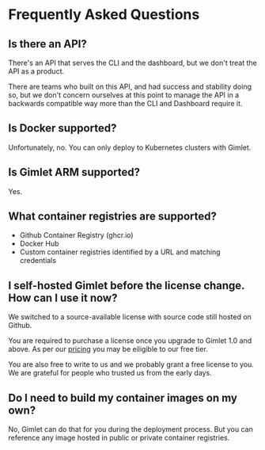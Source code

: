 # Frequently Asked Questions

## Is there an API?
There's an API that serves the CLI and the dashboard, but we don't treat the API as a product.

There are teams who built on this API, and had success and stability doing so, but we don't concern ourselves at this point to manage the API in a backwards compatible way more than the CLI and Dashboard require it.

## Is Docker supported?
Unfortunately, no. You can only deploy to Kubernetes clusters with Gimlet.
## Is Gimlet ARM supported?
Yes.
## What container registries are supported?

- Github Container Registry (ghcr.io)
- Docker Hub
- Custom container registries identified by a URL and matching credentials

## I self-hosted Gimlet before the license change. How can I use it now?
We switched to a source-available license with source code still hosted on Github.

You are required to purchase a license once you upgrade to Gimlet 1.0 and above. As per our [pricing](/pricing) you may be eiligible to our free tier.

You are also free to write to us and we probably grant a free license to you. We are grateful for people who trusted us from the early days.

## Do I need to build my container images on my own?
No, Gimlet can do that for you during the deployment process. But you can reference any image hosted in public or private container registries.
